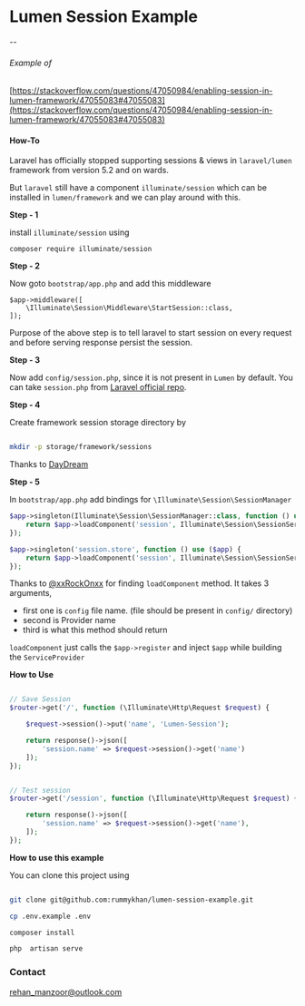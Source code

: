 # Lumen Session Example
--

###### Example of 
[https://stackoverflow.com/questions/47050984/enabling-session-in-lumen-framework/47055083#47055083](https://stackoverflow.com/questions/47050984/enabling-session-in-lumen-framework/47055083#47055083)

####  How-To

Laravel has officially stopped supporting sessions & views in `laravel/lumen` framework from version 5.2 and on wards.

But `laravel` still have a component `illuminate/session` which can be installed in `lumen/framework` and we can play around with this.

**Step - 1**

install `illuminate/session` using 

`composer require illuminate/session`

**Step - 2**

Now goto `bootstrap/app.php` and add this middleware

    $app->middleware([
        \Illuminate\Session\Middleware\StartSession::class,
    ]);

Purpose of the above step is to tell laravel to start session on every request and before serving response persist the session.


**Step - 3**

Now add `config/session.php`, since it is not present in `Lumen` by default. You can take `session.php` from [Laravel official repo](https://github.com/laravel/laravel/blob/master/config/session.php).

**Step - 4**

Create framework session storage directory by 

```bash

mkdir -p storage/framework/sessions

```

Thanks to [DayDream](https://stackoverflow.com/users/8128433/daydream)

**Step - 5**

In `bootstrap/app.php` add bindings for `\Illuminate\Session\SessionManager`

```php
$app->singleton(Illuminate\Session\SessionManager::class, function () use ($app) {
    return $app->loadComponent('session', Illuminate\Session\SessionServiceProvider::class, 'session');
});

$app->singleton('session.store', function () use ($app) {
    return $app->loadComponent('session', Illuminate\Session\SessionServiceProvider::class, 'session.store');
});
```

Thanks to [@xxRockOnxx](https://laracasts.com/@xxRockOnxx) for finding `loadComponent` method. 
It takes 3 arguments, 

* first one is `config` file name. (file should be present in `config/` directory)
* second is  Provider name
* third is what this method should return

`loadComponent` just calls the `$app->register` and inject `$app` while building the `ServiceProvider`

**How to Use**

``` PHP

// Save Session
$router->get('/', function (\Illuminate\Http\Request $request) {

    $request->session()->put('name', 'Lumen-Session');

    return response()->json([
        'session.name' => $request->session()->get('name')
    ]);
});


// Test session
$router->get('/session', function (\Illuminate\Http\Request $request) {

    return response()->json([
        'session.name' => $request->session()->get('name'),
    ]);
});
```


**How to use this example**

You can clone this project using

```bash

git clone git@github.com:rummykhan/lumen-session-example.git 

cp .env.example .env

composer install

php  artisan serve

```

### Contact

[rehan_manzoor@outlook.com](mailto://rehan_manzoor@outlook.com)
